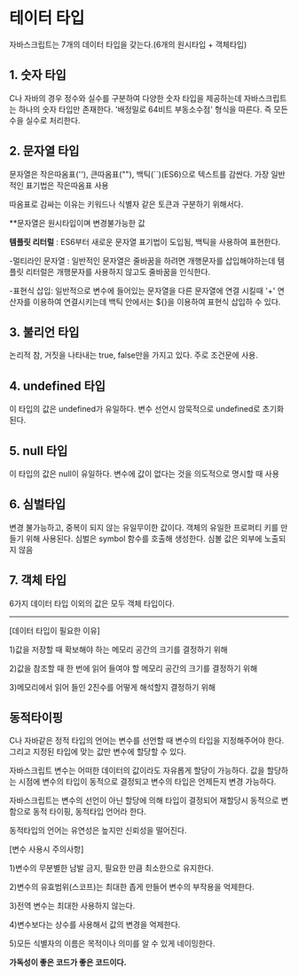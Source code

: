 # 테이터 타입

자바스크립트는 7개의 데이터 타입을 갖는다.(6개의 원시타입 + 객체타입)

## 1. 숫자 타입
C나 자바의 경우 정수와 실수를 구분하여 다양한 숫자 타입을 제공하는데 자바스크립트는 하나의 숫자 타입만 존재한다. '배정밀로 64비트 부동소수점' 형식을 따른다. 즉 모든 수을 실수로 처리한다.

## 2. 문자열 타입
문자열은 작은따옴표(''), 큰따옴표(""), 백틱(``)(ES6)으로 텍스트를 감싼다. 가장 일반적인 표기법은 작은따옴표 사용

따옴표로 감싸는 이유는 키워드나 식별자 같은 토큰과 구분하기 위해서다.

**문자열은 원시타입이며 변경불가능한 값

__템플릿 리터럴__ : ES6부터 새로운 문자열 표기법이 도입됨, 백틱을 사용하여 표현한다.

-멀티라인 문자열 : 일반적인 문자열은 줄바꿈을 하려면 개행문자를 삽입해야하는데 템플릿 리터럴은 개행문자를 사용하지 않고도 줄바꿈을 인식한다.

-표현식 삽입: 일반적으로 변수에 들어있는 문자열을 다른 문자열에 연결 시킬때 '+' 연산자를 이용하여 연결시키는데 백틱 안에서는 ${}을 이용하여 표현식 삽입하 수 있다.

## 3. 불리언 타입
논리적 참, 거짓을 나타내는 true, false만을 가지고 있다. 주로 조건문에 사용.

## 4. undefined 타입
이 타입의 값은 undefined가 유일하다. 변수 선언시 암묵적으로 undefined로 초기화 된다. 

## 5. null 타입
이 타입의 값은 null이 유일하다. 변수에 값이 없다는 것을 의도적으로 명시할 때 사용

## 6. 심벌타입
변경 불가능하고, 중복이 되지 않는 유일무이한 값이다. 객체의 유일한 프로퍼티 키를 만들기 위해 사용된다. 심벌은 symbol 함수를 호출해 생성한다. 심볼 값은 외부에 노출되지 않음

## 7. 객체 타입
6가지 데이터 타입 이외의 값은 모두 객체 타입이다.

_____

[데이터 타입이 필요한 이유]

1)값을 저장할 때 확보해야 하는 메모리 공간의 크기를 결정하기 위해

2)값을 참조할 때 한 번에 읽어 들여야 할 메모리 공간의 크기를 결정하기 위해

3)메모리에서 읽어 들인 2진수를 어떻게 해석할지 결정하기 위해

## 동적타이핑
C나 자바같은 정적 타입의 언어는 변수를 선언할 때 변수의 타입을 지정해주어야 한다. 그리고 지정된 타입에 맞는 값만 변수에 할당할 수 있다. 

자바스크립트 변수는 어떠한 데이터의 값이라도 자유롭게 할당이 가능하다. 값을 할당하는 시점에 변수의 타입이 동적으로 결정되고 변수의 타입은 언제든지 변경 가능하다.

자바스크립트는 변수의 선언이 아닌 할당에 의해 타입이 결정되어 재할당시 동적으로 변함으로 동적 타이핑, 동적타입 언어라 한다.

동적타입의 언어는 유연성은 높지만 신뢰성을 떨어진다.

[변수 사용시 주의사항]

1)변수의 무분별한 남발 금지, 필요한 만큼 최소한으로 유지한다.

2)변수의 유효범위(스코프)는 최대한 좁게 만들어 변수의 부작용을 억제한다.

3)전역 변수는 최대한 사용하지 않는다.

4)변수보다는 상수를 사용해서 값의 변경을 억제한다.

5)모든 식별자의 이름은 목적이나 의미를 알 수 있게 네이밍한다.

__가독성이 좋은 코드가 좋은 코드이다.__